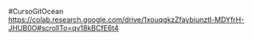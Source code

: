 
#CursoGitOcean
https://colab.research.google.com/drive/1xouqgkzZfaybiunztl-MDYfrH-JHUB0O#scrollTo=qv18kBCfE6t4

